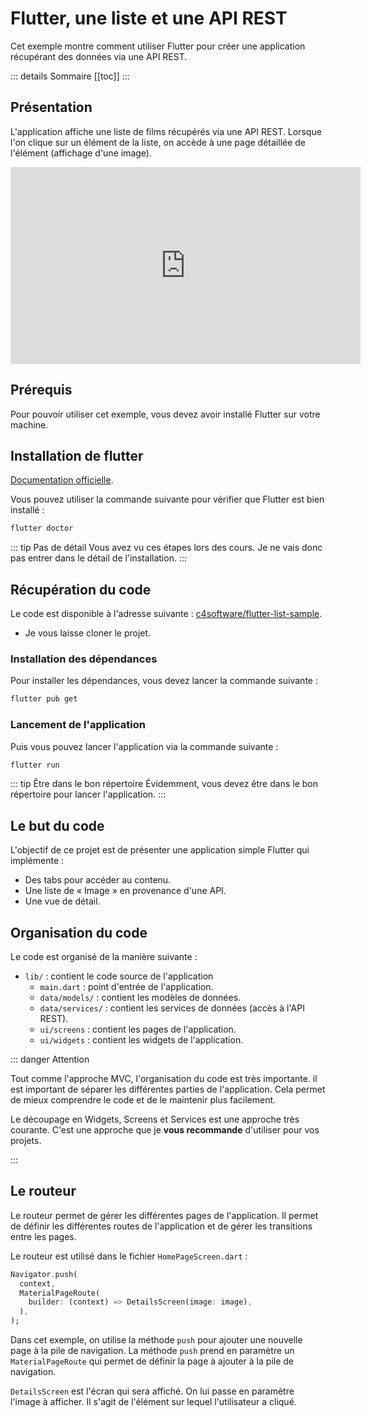 # Flutter, une liste et une API REST

Cet exemple montre comment utiliser Flutter pour créer une application récupérant des données via une API REST.

::: details Sommaire
[[toc]]
:::

## Présentation

L'application affiche une liste de films récupérés via une API REST. Lorsque l'on clique sur un élément de la liste, on accède à une page détaillée de l'élément (affichage d'une image).

<iframe width="560" height="315" src="https://www.youtube.com/embed/RgxA8u-oMBw" title="YouTube video player" frameborder="0" allow="accelerometer; autoplay; clipboard-write; encrypted-media; gyroscope; picture-in-picture" allowfullscreen></iframe>

## Prérequis

Pour pouvoir utiliser cet exemple, vous devez avoir installé Flutter sur votre machine.

## Installation de flutter

[Documentation officielle](https://flutter.dev/docs/get-started/install).

Vous pouvez utiliser la commande suivante pour vérifier que Flutter est bien installé :

```bash
flutter doctor
```

::: tip Pas de détail
Vous avez vu ces étapes lors des cours. Je ne vais donc pas entrer dans le détail de l'installation.
:::

## Récupération du code

Le code est disponible à l'adresse suivante : [c4software/flutter-list-sample](https://github.com/c4software/flutter-list-sample). 

- Je vous laisse cloner le projet. 

### Installation des dépendances

Pour installer les dépendances, vous devez lancer la commande suivante :

```bash
flutter pub get
```

### Lancement de l'application

Puis vous pouvez lancer l'application via la commande suivante :

```bash
flutter run
```

::: tip Être dans le bon répertoire
Évidemment, vous devez être dans le bon répertoire pour lancer l'application.
:::

## Le but du code

L'objectif de ce projet est de présenter une application simple Flutter qui implémente :

- Des tabs pour accéder au contenu.
- Une liste de « Image » en provenance d'une API.
- Une vue de détail.

## Organisation du code

Le code est organisé de la manière suivante :

- `lib/` : contient le code source de l'application
  - `main.dart` : point d'entrée de l'application.
  - `data/models/` : contient les modèles de données.
  - `data/services/` : contient les services de données (accès à l'API REST).
  - `ui/screens` : contient les pages de l'application.
  - `ui/widgets` : contient les widgets de l'application.

::: danger Attention

Tout comme l'approche MVC, l'organisation du code est très importante. il est important de séparer les différentes parties de l'application. Cela permet de mieux comprendre le code et de le maintenir plus facilement.

Le découpage en Widgets, Screens et Services est une approche très courante. C'est une approche que je **vous recommande** d'utiliser pour vos projets.

:::

## Le routeur

Le routeur permet de gérer les différentes pages de l'application. Il permet de définir les différentes routes de l'application et de gérer les transitions entre les pages.

Le routeur est utilisé dans le fichier `HomePageScreen.dart` :

```dart
Navigator.push(
  context,
  MaterialPageRoute(
    builder: (context) => DetailsScreen(image: image),
  ),
);
```

Dans cet exemple, on utilise la méthode `push` pour ajouter une nouvelle page à la pile de navigation. La méthode `push` prend en paramètre un `MaterialPageRoute` qui permet de définir la page à ajouter à la pile de navigation. 

`DetailsScreen` est l'écran qui sera affiché. On lui passe en paramètre l'image à afficher. Il s'agit de l'élément sur lequel l'utilisateur a cliqué.